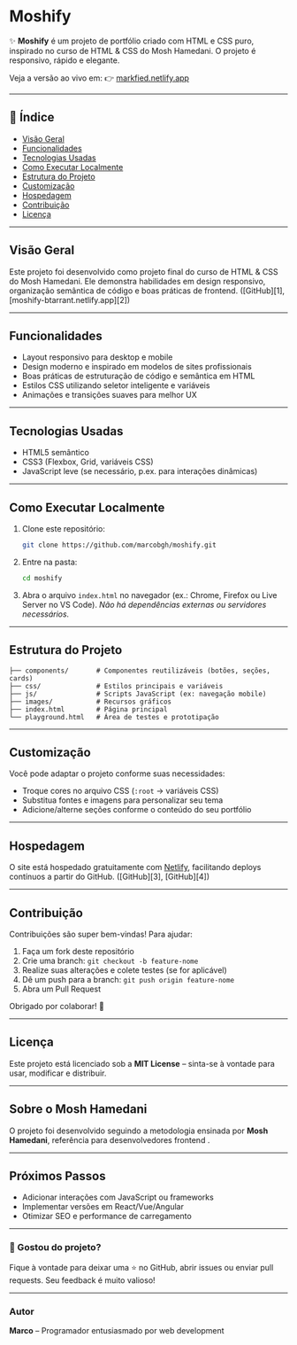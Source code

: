 # Moshify

✨ **Moshify** é um projeto de portfólio criado com HTML e CSS puro, inspirado no curso de HTML & CSS do Mosh Hamedani. O projeto é responsivo, rápido e elegante.

Veja a versão ao vivo em:
👉 [markfied.netlify.app](https://markfied.netlify.app/)

---

## 🧭 Índice

* [Visão Geral](#visão-geral)
* [Funcionalidades](#funcionalidades)
* [Tecnologias Usadas](#tecnologias-usadas)
* [Como Executar Localmente](#como-executar-localmente)
* [Estrutura do Projeto](#estrutura-do-projeto)
* [Customização](#customização)
* [Hospedagem](#hospedagem)
* [Contribuição](#contribuição)
* [Licença](#licença)

---

## Visão Geral

Este projeto foi desenvolvido como projeto final do curso de HTML & CSS do Mosh Hamedani. Ele demonstra habilidades em design responsivo, organização semântica de código e boas práticas de frontend. ([GitHub][1], [moshify-btarrant.netlify.app][2])

---

## Funcionalidades

* Layout responsivo para desktop e mobile
* Design moderno e inspirado em modelos de sites profissionais
* Boas práticas de estruturação de código e semântica em HTML
* Estilos CSS utilizando seletor inteligente e variáveis
* Animações e transições suaves para melhor UX

---

## Tecnologias Usadas

* HTML5 semântico
* CSS3 (Flexbox, Grid, variáveis CSS)
* JavaScript leve (se necessário, p.ex. para interações dinâmicas)

---

## Como Executar Localmente

1. Clone este repositório:

   ```bash
   git clone https://github.com/marcobgh/moshify.git
   ```
2. Entre na pasta:

   ```bash
   cd moshify
   ```
3. Abra o arquivo `index.html` no navegador (ex.: Chrome, Firefox ou Live Server no VS Code).
   *Não há dependências externas ou servidores necessários.*

---

## Estrutura do Projeto

```text
├── components/       # Componentes reutilizáveis (botões, seções, cards)
├── css/              # Estilos principais e variáveis
├── js/               # Scripts JavaScript (ex: navegação mobile)
├── images/           # Recursos gráficos
├── index.html        # Página principal
└── playground.html   # Área de testes e prototipação
```

---

## Customização

Você pode adaptar o projeto conforme suas necessidades:

* Troque cores no arquivo CSS (`:root` → variáveis CSS)
* Substitua fontes e imagens para personalizar seu tema
* Adicione/alterne seções conforme o conteúdo do seu portfólio

---

## Hospedagem

O site está hospedado gratuitamente com [Netlify](https://netlify.com), facilitando deploys contínuos a partir do GitHub. ([GitHub][3], [GitHub][4])

---

## Contribuição

Contribuições são super bem-vindas! Para ajudar:

1. Faça um fork deste repositório
2. Crie uma branch: `git checkout -b feature-nome`
3. Realize suas alterações e colete testes (se for aplicável)
4. Dê um push para a branch: `git push origin feature-nome`
5. Abra um Pull Request

Obrigado por colaborar! 🙏

---

## Licença

Este projeto está licenciado sob a **MIT License** – sinta-se à vontade para usar, modificar e distribuir.

---

## Sobre o Mosh Hamedani

O projeto foi desenvolvido seguindo a metodologia ensinada por **Mosh Hamedani**, referência para desenvolvedores frontend .

---

## Próximos Passos

* Adicionar interações com JavaScript ou frameworks
* Implementar versões em React/Vue/Angular
* Otimizar SEO e performance de carregamento

---

### 🤝 Gostou do projeto?

Fique à vontade para deixar uma ⭐ no GitHub, abrir issues ou enviar pull requests. Seu feedback é muito valioso!

---

### Autor

**Marco** – Programador entusiasmado por web development
